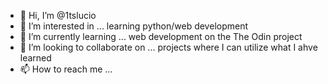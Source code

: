 - 👋 Hi, I’m @1tslucio
- 👀 I’m interested in ... learning python/web development
- 🌱 I’m currently learning ... web development on the The Odin project
- 💞️ I’m looking to collaborate on ... projects where I can utilize what I ahve learned
- 📫 How to reach me ...

<!---
1tslucio/1tslucio is a ✨ special ✨ repository because its `README.md` (this file) appears on your GitHub profile.
You can click the Preview link to take a look at your changes.
--->
